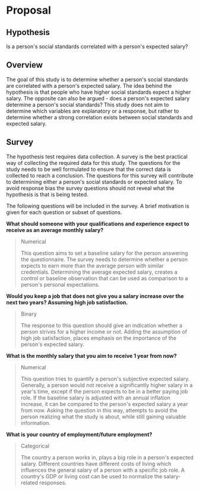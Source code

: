 # Proposal

## Hypothesis

Is a person's social standards correlated with a person's expected salary?

## Overview

The goal of this study is to determine whether a person's social standards are correlated with a person's expected salary. The idea behind the hypothesis is that people who have higher social standards expect a higher salary. The opposite can also be argued - does a person's expected salary determine a person's social standards? This study does not aim to determine which variables are explanatory or a response, but rather to determine whether a strong correlation exists between social standards and expected salary.

## Survey

The hypothesis test requires data collection. A survey is the best practical way of collecting the required data for this study. The questions for the study needs to be well formulated to ensure that the correct data is collected to reach a conclusion. The questions for this survey will contribute to determining either a person's social standards or expected salary. To avoid response bias the survey questions should not reveal what the hypothesis is that is being tested.

The following questions will be included in the survey. A brief motivation is given for each question or subset of questions.

**What should someone with your qualifications and experience expect to receive as an average monthly salary?**

> Numerical
>
> This question aims to set a baseline salary for the person answering the questionnaire. The survey needs to determine whether a person expects to earn more than the average person with similar credentials. Determining the average expected salary, creates a control or baseline observation that can be used as comparison to a person's personal expectations.

**Would you keep a job that does not give you a salary increase over the next two years? Assuming high job satisfaction.**

> Binary
>
> The response to this question should give an indication whether a person strives for a higher income or not. Adding the assumption of high job satisfaction, places emphasis on the importance of the person's expected salary.

**What is the monthly salary that you aim to receive 1 year from now?**

> Numerical
>
> This question tries to quantify a person's subjective expected salary. Generally, a person would not receive a significantly higher salary in a year's time, except if the person expects to be in a better paying job role. If the baseline salary is adjusted with an annual inflation increase, it can be compared to the person's expected salary a year from now. Asking the question in this way, attempts to avoid the person realizing what the study is about, while still gaining valuable information.

**What is your country of employment/future employment?**

> Categorical
>
> The country a person works in, plays a big role in a person's expected salary. Different countries have different costs of living which influences the general salary of a person with a specific job role. A country's GDP or living cost can be used to normalize the salary-related responses.
